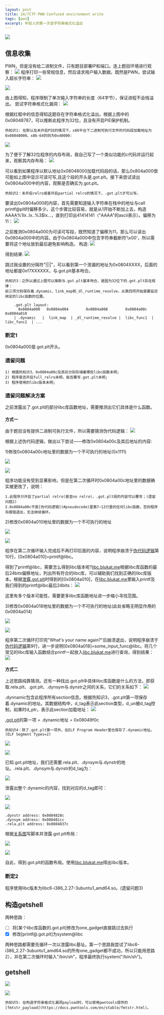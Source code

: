 ```yaml
---
layout: post
title: 24/7CTF-PWN-Confused environment write
tags: [pwn]
excerpt: 年轻人的第一次盲字符串格式化溢出
---
```



![](/assets/img/247ctf/pwn/confused_environment_write/logo.png)

## 信息收集

PWN，但是没有给二进制文件，只有题目部署IP和端口。连上题目环境进行观察：
![](/assets/img/247ctf/pwn/confused_environment_write/1.png)
程序打印一些常规信息，然后请求用户输入数据。既然是PWN，尝试输入超长字符串：
![](/assets/img/247ctf/pwn/confused_environment_write/2.png)

![](/assets/img/247ctf/pwn/confused_environment_write/3.png)

由上图得知，程序限制了单次输入字符串的长度（64字节），保证进程不会栈溢出。
尝试字符串格式化漏洞：
![](/assets/img/247ctf/pwn/confused_environment_write/4.png)

根据红框中的信息得知这题存在字符串格式化溢出。根据上图中的0x08048787，可以推断此程序为32位，且没有开启PIE保护机制。
```
热知识1: 在默认及未开启PIE的情况下，x86平台下二进制可执行文件的代码段加载地址为0x08048000，x86-64的则为0x40000:
```
![](/assets/img/247ctf/pwn/confused_environment_write/5.png)


为了便于了解32位程序的内存布局，我自己写了一个类似功能的c代码并运行起来，观察其内存布局：
![](/assets/img/247ctf/pwn/confused_environment_write/6.png)

可以看到如果程序以默认地址0x08048000加载代码段的话，那么0x804a000很可能如上图中显示可读可写,且这个段的开头是.got.plt。接下来尝试读出0x0804a000中的内容，观察是否确实为.got.plt。
```
热知识2：未开启relro或者开启partial relro的情况下，.got.plt才可以写。
```
要读出0x0804a000的内容，首先需要知道输入字符串在栈中的地址与call printf@plt时偏移多少。这个步骤比较容易，就是从1开始不断加上去，构造AAAA%1$lx..%2$lx..%3$lx…，直到打印出41414141（"AAAA"的ascii表示）。偏移为11：
![](/assets/img/247ctf/pwn/confused_environment_write/7.png)

<span id="leak_got_plt"></span>
之前推测0x0804a000为可读可写段，既然知道了偏移为11，那么可以读出0x0804a000中的内容。由于0x0804a000中包含字符串截断符’\x00’，所以需要将这个地址放到最后避免影响构造。
构造:
![](/assets/img/247ctf/pwn/confused_environment_write/8.png)

得到结果:
![](/assets/img/247ctf/pwn/confused_environment_write/9.png)

跳过我设置的分隔符”||||”，可以看到第一个泄漏的地址为0x0804XXXX，后面的地址都是0xf7XXXXXX，与.got.plt基本吻合。
```
热知识3：之所以通过上图可以推断与.got.plt基本吻合，是因为32位下的.got.plt存在规律：
前三项分别保存着.dynamic、link_map和_dl_runtime_resolve，从第四项开始是要延迟绑定的libc函数的位置。

	.got.plt layout: 
	  0x0804a000   0x0804a004        0x0804a008        0x0804a00c     0x0804a010    
	| .dynamic   |  link_map  | _dl_runtime_resolve |  libc_func1  |  libc_func2  | ...
```

### 断定1
0x0804a000是.got.plt开头。

### 遗留问题
	1) 根据热知识3，0x0804a00c及其后分别存储着哪些libc函数未明;
	2) 程序是否开启full_relro未明，能否覆写.got.plt未明;
	3) 程序使用的libc版本未明;

### 遗留问题解决方案
之前泄露出了.got.plt的部分libc库函数地址，需要推测出它们具体是什么函数。
#### 方式一
由于题目没有提供二进制可执行文件，所以需要猜测伪代码逻辑：
<span id="pseudocode"></span>
![](/assets/img/247ctf/pwn/confused_environment_write/10.png)

根据上述伪代码逻辑，做出以下尝试——修改0x0804a00c及其后地址的内容:

1)修改0x0804a00c地址里的数据为一个不可执行的地址(0x1111)

![](/assets/img/247ctf/pwn/confused_environment_write/11.png)

![](/assets/img/247ctf/pwn/confused_environment_write/12.png)

程序功能没有受到显著影响，但是在第二次循环时0x0804a00c地址里的数据确实被更改了，说明：
	
	1.此程序只开启了partial relro(甚至no relro)，.got.plt段的内容可以覆写；(遗留问题2)
	2.0x0804a00c不是[伪代码逻辑](#pseudocode)里第7~12行里的任何libc函数，否则程序将报错退出，无法继续循环。

2)修改0x0804a010地址里的数据为一个不可执行的地址

![](/assets/img/247ctf/pwn/confused_environment_write/13.png)

![](/assets/img/247ctf/pwn/confused_environment_write/14.png)

程序在第二次循环输入完成后不再打印后面的内容，说明程序崩溃于[伪代码逻辑](#pseudocode)第10行，[0x0804a010]=printf@libc。

得到了printf@libc，需要怎么得到libc版本呢?[libc.blukat.me](https://libc.blukat.me/)根据libc库函数的最后24bits偏移地址，列出所有符合的libc库，可以辅助我们找到正确的libc库版本。根据[泄露.got.plt](#leak_got_plt)时得到的[0x0804a010]，在[libc.blukat.me](https://libc.blukat.me/)里输入printf及我们得到的printf@libc最后24bits：
![](/assets/img/247ctf/pwn/confused_environment_write/15.png)

这里有多个版本可能性，需要更多libc库函数地址进一步缩小寻找范围。


3)修改0x0804a018地址里的数据为一个不可执行的地址(此处省略无明显作用的0x0804a014)

![](/assets/img/247ctf/pwn/confused_environment_write/16.png)

![](/assets/img/247ctf/pwn/confused_environment_write/17.png)

程序第二次循环打印完"What's your name again?"后崩溃退出，说明程序崩溃于[伪代码逻辑](#pseudocode)第9行，进一步说明[0x0804a018]=some_input_func@libc。将几个常见的libc库输入函数结合printf一起放入[libc.blukat.me](https://libc.blukat.me/)进行查询，得到结果：
![](/assets/img/247ctf/pwn/confused_environment_write/18.png)
#### 方式二
上述思路纯靠猜测。还有一种找出.got.plt中具体libc库函数是什么的方法，即获取.rela.plt、.got.plt、.dynsym与.dynstr之间的关系，它们的关系如下：
<span id="all_rela"></span>
![](/assets/img/247ctf/pwn/confused_environment_write/s_7.png)

.dynnamic包含此程序所有section信息。根据热知识3，.got.plt第一项保存着.dynamic的地址。其数据结构中，d_tag表示此section类型，d_un被d_tag控制，如果时d_ptr，表示此section加载地址：
![](/assets/img/247ctf/pwn/confused_environment_write/s_8.png)

[.got.plt](#leak_got_plt)的第一项 = .dynamic地址 = 0x08049f0c
```
热知识4：除了.got.plt第一项外，在ELF Program Header里也保存了.dynamic地址。(ELF Segment Types=2)
```

![](/assets/img/247ctf/pwn/confused_environment_write/s_9.png)

![](/assets/img/247ctf/pwn/confused_environment_write/s_10.png)

已知.got.plt地址，我们还需要.rela.plt、.dynsym与.dynstr的地址。.rela.plt、.dynsym与.dynstr的d_tag为：

![](/assets/img/247ctf/pwn/confused_environment_write/s_6.png)

泄露出整个.dynamic的内容，找到对应的d_tag即可：

![](/assets/img/247ctf/pwn/confused_environment_write/s_14.png)

![](/assets/img/247ctf/pwn/confused_environment_write/s_12.png)

	.dynstr address: 0x0804828c
	.dynsym address: 0x080481cc
	.rela.plt address: 0x0804837c

根据[关系图](#all_rela)写脚本并泄露.got.plt布局：

![](/assets/img/247ctf/pwn/confused_environment_write/s_13.png)

![](/assets/img/247ctf/pwn/confused_environment_write/s_14.png)

自此，得到.got.plt的函数布局。使用[libc.blukat.me](https://libc.blukat.me/)得出libc版本。

### 断定2
程序使用libc版本为libc6-i386_2.27-3ubuntu1_amd64.so。(遗留问题3)

## 构造getshell
两种思路：

- [ ] 将[某个libc库函数的.got.plt]修改为one_gadget直接跳过去执行
- [x] 修改[printf@.got.plt]为system@libc

两种思路都需要先循环一次以泄露libc基址。第一个思路我尝试了libc6-i386_2.27-3ubuntu1_amd64.so的所有one_gadget都不成功，所以只能用思路2），并在第二次循环时输入"/bin/sh"，程序最终执行system("/bin/sh")。

## getshell

![](/assets/img/247ctf/pwn/confused_environment_write/19.png)

![](/assets/img/247ctf/pwn/confused_environment_write/20.png)

```
热知识5: 在构造字符串格式化漏洞payload时，可以使用pwntools提供的[fmtstr_payload](https://docs.pwntools.com/en/stable/fmtstr.html)。
```